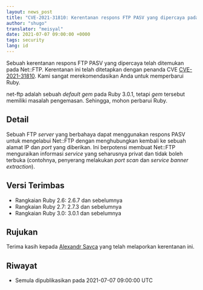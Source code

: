 ```yaml
---
layout: news_post
title: "CVE-2021-31810: Kerentanan respons FTP PASV yang dipercaya pada Net::FTP"
author: "shugo"
translator: "meisyal"
date: 2021-07-07 09:00:00 +0000
tags: security
lang: id
---
```


Sebuah kerentanan respons FTP PASV yang dipercaya telah ditemukan pada Net::FTP.
Kerentanan ini telah ditetapkan dengan penanda CVE
[CVE-2021-31810](https://nvd.nist.gov/vuln/detail/CVE-2021-31810).
Kami sangat merekomendasikan Anda untuk memperbarui Ruby.

net-ftp adalah sebuah *default gem* pada Ruby 3.0.1, tetapi *gem* tersebut
memiliki masalah pengemasan. Sehingga, mohon perbarui Ruby.

## Detail

Sebuah FTP *server* yang berbahaya dapat menggunakan respons PASV untuk
mengelabui Net::FTP dengan menghubungkan kembali ke sebuah alamat IP dan *port*
yang diberikan. Ini berpotensi membuat Net::FTP menguraikan informasi *service*
yang seharusnya privat dan tidak boleh terbuka (contohnya, penyerang melakukan
*port scan* dan *service banner extraction*).

## Versi Terimbas

* Rangkaian Ruby 2.6: 2.6.7 dan sebelumnya
* Rangkaian Ruby 2.7: 2.7.3 dan sebelumnya
* Rangkaian Ruby 3.0: 3.0.1 dan sebelumnya

## Rujukan

Terima kasih kepada [Alexandr Savca](https://hackerone.com/chinarulezzz) yang
telah melaporkan kerentanan ini.

## Riwayat

* Semula dipublikasikan pada 2021-07-07 09:00:00 UTC
